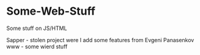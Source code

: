 # Some-Web-Stuff
Some stuff on JS/HTML

Sapper - stolen project were I add some features from Evgeni Panasenkov                              
www - some wierd stuff
